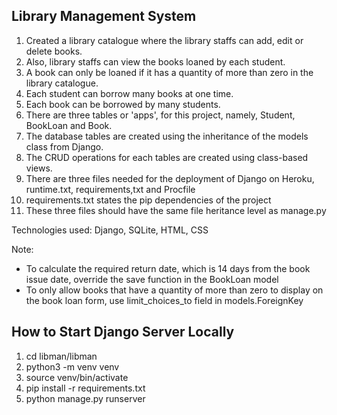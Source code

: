 ## Library Management System
1. Created a library catalogue where the library staffs can add, edit or delete books. <br />
2. Also, library staffs can view the books loaned by each student. <br />
3. A book can only be loaned if it has a quantity of more than zero in the library catalogue. <br />
4. Each student can borrow many books at one time. <br />
5. Each book can be borrowed by many students. <br />
6. There are three tables or 'apps', for this project, namely, Student, BookLoan and Book. <br />
7. The database tables are created using the inheritance of the models class from Django. <br />
8. The CRUD operations for each tables are created using class-based views. <br />
9. There are three files needed for the deployment of Django on Heroku, runtime.txt, requirements,txt and Procfile
10. requirements.txt states the pip dependencies of the project
11. These three files should have the same file heritance level as manage.py

Technologies used: Django, SQLite, HTML, CSS <br />

Note: 
* To calculate the required return date, which is 14 days from the book issue date, override the save function in the BookLoan model
* To only allow books that have a quantity of more than zero to display on the book loan form, use limit_choices_to field in models.ForeignKey


## How to Start Django Server Locally
1. cd libman/libman
2. python3 -m venv venv
3. source venv/bin/activate
4. pip install -r requirements.txt
5. python manage.py runserver



